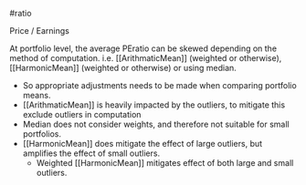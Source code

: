 #ratio 

Price / Earnings 

At portfolio level, the average PEratio can be skewed depending on the method of computation. i.e. [[ArithmaticMean]] (weighted or otherwise), [[HarmonicMean]] (weighted or otherwise) or using median.
- So appropriate adjustments needs to be made when comparing portfolio means. 
- [[ArithmaticMean]] is heavily impacted by the outliers, to mitigate this exclude outliers in computation 
- Median does not consider weights, and therefore not suitable for small portfolios. 
- [[HarmonicMean]] does mitigate the effect of large outliers, but amplifies the effect of small outliers. 
	- Weighted [[HarmonicMean]] mitigates effect of both large and small outliers. 